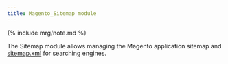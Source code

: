 ```yaml
---
title: Magento_Sitemap module
---
```


{% include mrg/note.md %}

The Sitemap module allows managing the Magento application sitemap and [sitemap.xml](http://en.wikipedia.org/wiki/Sitemaps) for searching engines.
